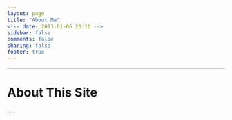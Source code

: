 ```yaml
---
layout: page
title: "About Me"
<!-- date: 2013-01-06 20:10 -->
sidebar: false
comments: false
sharing: false
footer: true
---
```


---


<h1 class="title">About This Site</h1>
---

